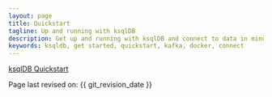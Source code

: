 ```yaml
---
layout: page
title: Quickstart
tagline: Up and running with ksqlDB
description: Get up and running with ksqlDB and connect to data in minutes.
keywords: ksqldb, get started, quickstart, kafka, docker, connect
---
```


[ksqlDB Quickstart](https://ksqldb.io/quickstart.html)


Page last revised on: {{ git_revision_date }}
